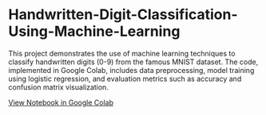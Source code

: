 # Handwritten-Digit-Classification-Using-Machine-Learning

This project demonstrates the use of machine learning techniques to classify handwritten digits (0-9) from the famous MNIST dataset. The code, implemented in Google Colab, includes data preprocessing, model training using logistic regression, and evaluation metrics such as accuracy and confusion matrix visualization.

[View Notebook in Google Colab](<link-to-your-notebook>)
